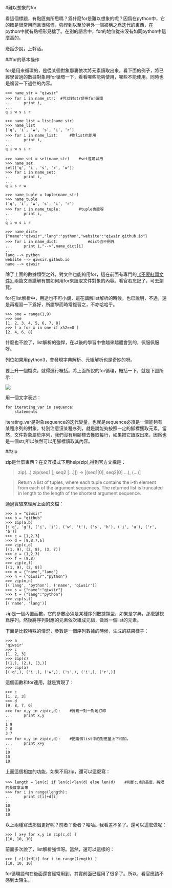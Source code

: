 #難以想象的for

看這個標題，有點匪夷所思嗎？爲什麼for是難以想象的呢？因爲在python中，它的確是很常用而且很強悍，強悍到以至於另外一個被稱之爲迭代的東西，在python中就有點相形見絀了。在別的語言中，for的地位從來沒有如同python中這麼高的。

廢話少說，上幹活。

##for的基本操作

for是用來循環的，是從某個對象那裏依次將元素讀取出來。看下面的例子，將已經學習過的數據對象用for循環一下，看看哪些能夠使用，哪些不能使用。同時也是複習一下過往的內容。

    >>> name_str = "qiwsir"
    >>> for i in name_str:  #可以對str使用for循環
    ...     print i,
    ...
    q i w s i r

    >>> name_list = list(name_str)
    >>> name_list
    ['q', 'i', 'w', 's', 'i', 'r']
    >>> for i in name_list:     #對list也能用
    ...     print i,
    ...
    q i w s i r

    >>> name_set = set(name_str)    #set還可以用
    >>> name_set
    set(['q', 'i', 's', 'r', 'w'])
    >>> for i in name_set:
    ...     print i,
    ...
    q i s r w

    >>> name_tuple = tuple(name_str)
    >>> name_tuple
    ('q', 'i', 'w', 's', 'i', 'r')
    >>> for i in name_tuple:        #tuple也能呀
    ...     print i,
    ...
    q i w s i r

    >>> name_dict={"name":"qiwsir","lang":"python","website":"qiwsir.github.io"}
    >>> for i in name_dict:             #dict也不例外
    ...     print i,"-->",name_dict[i]
    ...
    lang --> python
    website --> qiwsir.github.io
    name --> qiwsir

除了上面的數據類型之外，對文件也能夠用for，這在前面有專門的[《不要紅頭文件》](./130.md)兩篇文章講解有關如何用for來讀取文件對象的內容。看官若忘記了，可去瀏覽。

for在list解析中，用途也不可小覷，這在講解list解析的時候，也已說明，不過，還是再複習一下爲好，所謂學而時常複習之，不亦哈哈乎。

    >>> one = range(1,9)
    >>> one
    [1, 2, 3, 4, 5, 6, 7, 8]
    >>> [ x for x in one if x%2==0 ]
    [2, 4, 6, 8]

什麼也不說了，list解析的強悍，在以後的學習中會越來越體會到的，佩服佩服呀。

列位如果用python3，會發現字典解析、元組解析也是奇妙的呀。

要上升一個檔次，就得進行概括。將上面所說的for循環，概括一下，就是下圖所示：

![](https://raw.githubusercontent.com/qiwsir/ITArticles/master/Pictures/20601.png)

用一個文字表述：

    for iterating_var in sequence:
        statements

iterating_var是對象sequence的迭代變量，也就是sequence必須是一個能夠有某種序列的對象，特別注意沒某種序列，就是說能夠按照一定的腳標獲取元素。當然，文件對象屬於序列，我們沒有用腳標去獲取每行，如果把它讀取出來，因爲也是一個str,所以依然可以用腳標讀取其內容。

##zip

zip是什麼東西？在交互模式下用help(zip),得到官方文檔是：

>zip(...)
>zip(seq1 [, seq2 [...]]) -> [(seq1[0], seq2[0] ...), (...)]

>Return a list of tuples, where each tuple contains the i-th element from each of the argument sequences.  The returned list is truncated in length to the length of the shortest argument sequence.

通過實驗來理解上面的文檔：

    >>> a = "qiwsir"
    >>> b = "github"
    >>> zip(a,b)
    [('q', 'g'), ('i', 'i'), ('w', 't'), ('s', 'h'), ('i', 'u'), ('r', 'b')]
    >>> c = [1,2,3]
    >>> d = [9,8,7,6]
    >>> zip(c,d)
    [(1, 9), (2, 8), (3, 7)]
    >>> e = (1,2,3)
    >>> f = (9,8)
    >>> zip(e,f)
    [(1, 9), (2, 8)]
    >>> m = {"name","lang"}
    >>> n = {"qiwsir","python"}
    >>> zip(m,n)
    [('lang', 'python'), ('name', 'qiwsir')]
    >>> s = {"name":"qiwsir"}
    >>> t = {"lang":"python"}
    >>> zip(s,t)
    [('name', 'lang')]

zip是一個內置函數，它的參數必須是某種序列數據類型，如果是字典，那麼鍵視爲序列。然後將序列對應的元素依次組成元組，做爲一個list的元素。

下面是比較特殊的情況，參數是一個序列數據的時候，生成的結果樣子：

    >>> a
    'qiwsir'
    >>> c
    [1, 2, 3]
    >>> zip(c)
    [(1,), (2,), (3,)]
    >>> zip(a)
    [('q',), ('i',), ('w',), ('s',), ('i',), ('r',)]

這個函數和for連用，就是實現了：

    >>> c
    [1, 2, 3]
    >>> d
    [9, 8, 7, 6]
    >>> for x,y in zip(c,d):    #實現一對一對地打印
    ...     print x,y
    ...
    1 9
    2 8
    3 7
    >>> for x,y in zip(c,d):    #把兩個list中的對應量上下相加。
    ...     print x+y
    ...
    10
    10
    10

上面這個相加的功能，如果不用zip，還可以這麼寫：

    >>> length = len(c) if len(c)<len(d) else len(d)    #判斷c,d的長度，將短的長度拿出來
    >>> for i in range(length):
    ...     print c[i]+d[i]
    ...
    10
    10
    10

以上兩種寫法那個更好呢？前者？後者？哈哈。我看差不多了。還可以這麼做呢：

    >>> [ x+y for x,y in zip(c,d) ]
    [10, 10, 10]

前面多次說了，list解析強悍呀。當然，還可以這樣的：

    >>> [ c[i]+d[i] for i in range(length) ]
    [10, 10, 10]

for循環語句在後面還會經常用到，其實前面已經用了很多了。所以，看官應該不感到太陌生。

